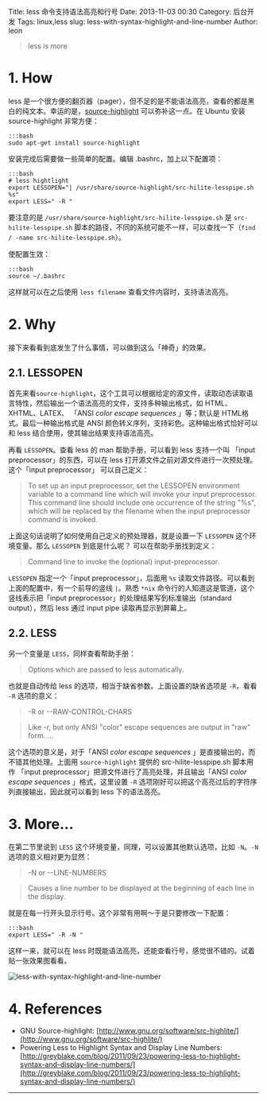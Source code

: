 Title: less 命令支持语法高亮和行号
Date: 2013-11-03 00:30
Category: 后台开发
Tags: linux,less
slug: less-with-syntax-highlight-and-line-number
Author: leon


> less is more

# 1. How

less 是一个很方便的翻页器（pager），但不足的是不能语法高亮，查看的都是黑白的纯文本。幸运的是，[source-highlight](http://www.gnu.org/software/src-highlite/) 可以弥补这一点。在 Ubuntu 安装 source-highlight 非常方便：

    :::bash
    sudo apt-get install source-highlight

安装完成后需要做一些简单的配置。编辑 .bashrc，加上以下配置项：

    :::bash
    # less hightlight
    export LESSOPEN="| /usr/share/source-highlight/src-hilite-lesspipe.sh %s"
    export LESS=" -R "

要注意的是 `/usr/share/source-highlight/src-hilite-lesspipe.sh` 是 `src-hilite-lesspipe.sh` 脚本的路径，不同的系统可能不一样，可以查找一下（`find / -name src-hilite-lesspipe.sh`）。

使配置生效：

    :::bash
    source ~/.bashrc

这样就可以在之后使用 `less filename` 查看文件内容时，支持语法高亮。

# 2. Why

接下来看看到底发生了什么事情，可以做到这么「神奇」的效果。

## 2.1. LESSOPEN

首先来看`source-highlight`，这个工具可以根据给定的源文件，读取动态读取语言特性，然后输出一个语法高亮的文件，支持多种输出格式，如 HTML、XHTML、LATEX、 「ANSI _color escape sequences_ 」等；默认是 HTML格式。最后一种输出格式是 ANSI 颜色转义序列，支持彩色。这种输出格式恰好可以和 less 结合使用，使其输出结果支持语法高亮。

再看 `LESSOPEN`。查看 less 的 man 帮助手册，可以看到 less 支持一个叫 「input preprocessor」的东西，可以在 less 打开源文件之前对源文件进行一次预处理。这个「input preprocessor」 可以自己定义：

> To  set up an input preprocessor, set the LESSOPEN environment variable to a command line which will invoke your input preprocessor.  This command line should include one occurrence of the string "%s", which will be replaced by the  filename  when  the input preprocessor command is invoked.

上面这句话说明了如何使用自己定义的预处理器，就是设置一下 `LESSOPEN` 这个环境变量。那么 `LESSOPEN` 到底是什么呢？ 可以在帮助手册找到定义：

> Command line to invoke the (optional) input-preprocessor.

`LESSOPEN` 指定一个「input preprocessor」，后面用 `%s` 读取文件路径。可以看到上面的配置中，有一个前导的竖线 `|`。熟悉 `*nix` 命令行的人知道这是管道，这个竖线表示把「input preprocessor」的处理结果写到标准输出（standard output），然后 less 通过 input pipe 读取再显示到屏幕上。

## 2.2. LESS

另一个变量是 `LESS`，同样查看帮助手册：

> Options which are passed to less automatically.

也就是自动传给 less 的选项，相当于缺省参数。上面设置的缺省选项是 `-R`，看看 `-R` 选项的意义：

> -R or --RAW-CONTROL-CHARS

> Like -r, but only ANSI "color" escape sequences are output in "raw" form. ...

这个选项的意义是，对于「ANSI _color escape sequences_ 」是直接输出的，而不错其他处理。上面用 `source-highlight` 提供的 src-hilite-lesspipe.sh 脚本用作 「input preprocessor」把源文件进行了高亮处理，并且输出「ANSI _color escape sequences_ 」格式，这里设置 `-R` 选项刚好可以把这个高亮过后的字符序列直接输出，因此就可以看到 less 下的语法高亮。

# 3. More...

在第二节里说到 `LESS` 这个环境变量，同理，可以设置其他默认选项，比如 `-N`。`-N` 选项的意义相对更为显然：

> -N or --LINE-NUMBERS

> Causes a line number to be displayed at the beginning of each line in the display.

就是在每一行开头显示行号。这个非常有用啊～于是只要修改一下配置：

    :::bash
    export LESS=" -R -N "

这样一来，就可以在 less 时既能语法高亮，还能查看行号，感觉很不错的。试着贴一张效果图看看。

![less-with-syntax-highlight-and-line-number](/static/images/liyangliang/65df5320tw1ea3o9tmdirj20ch0alq3h.jpg)

# 4. References

- GNU Source-highlight: [http://www.gnu.org/software/src-highlite/](http://www.gnu.org/software/src-highlite/)
- Powering Less to Highlight Syntax and Display Line Numbers:  [http://greyblake.com/blog/2011/09/23/powering-less-to-highlight-syntax-and-display-line-numbers/](http://greyblake.com/blog/2011/09/23/powering-less-to-highlight-syntax-and-display-line-numbers/)

----

